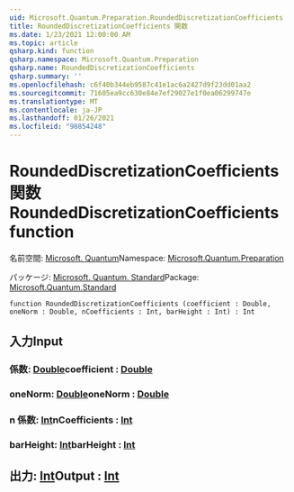 ```yaml
---
uid: Microsoft.Quantum.Preparation.RoundedDiscretizationCoefficients
title: RoundedDiscretizationCoefficients 関数
ms.date: 1/23/2021 12:00:00 AM
ms.topic: article
qsharp.kind: function
qsharp.namespace: Microsoft.Quantum.Preparation
qsharp.name: RoundedDiscretizationCoefficients
qsharp.summary: ''
ms.openlocfilehash: c6f40b344eb9587c41e1ac6a2427d9f23dd01aa2
ms.sourcegitcommit: 71605ea9cc630e84e7ef29027e1f0ea06299747e
ms.translationtype: MT
ms.contentlocale: ja-JP
ms.lasthandoff: 01/26/2021
ms.locfileid: "98854248"
---
```

# <a name="roundeddiscretizationcoefficients-function"></a><span data-ttu-id="1992c-102">RoundedDiscretizationCoefficients 関数</span><span class="sxs-lookup"><span data-stu-id="1992c-102">RoundedDiscretizationCoefficients function</span></span>

<span data-ttu-id="1992c-103">名前空間: [Microsoft. Quantum](xref:Microsoft.Quantum.Preparation)</span><span class="sxs-lookup"><span data-stu-id="1992c-103">Namespace: [Microsoft.Quantum.Preparation](xref:Microsoft.Quantum.Preparation)</span></span>

<span data-ttu-id="1992c-104">パッケージ: [Microsoft. Quantum. Standard](https://nuget.org/packages/Microsoft.Quantum.Standard)</span><span class="sxs-lookup"><span data-stu-id="1992c-104">Package: [Microsoft.Quantum.Standard](https://nuget.org/packages/Microsoft.Quantum.Standard)</span></span>




```qsharp
function RoundedDiscretizationCoefficients (coefficient : Double, oneNorm : Double, nCoefficients : Int, barHeight : Int) : Int
```


## <a name="input"></a><span data-ttu-id="1992c-105">入力</span><span class="sxs-lookup"><span data-stu-id="1992c-105">Input</span></span>

### <a name="coefficient--double"></a><span data-ttu-id="1992c-106">係数: [Double](xref:microsoft.quantum.lang-ref.double)</span><span class="sxs-lookup"><span data-stu-id="1992c-106">coefficient : [Double](xref:microsoft.quantum.lang-ref.double)</span></span>




### <a name="onenorm--double"></a><span data-ttu-id="1992c-107">oneNorm: [Double](xref:microsoft.quantum.lang-ref.double)</span><span class="sxs-lookup"><span data-stu-id="1992c-107">oneNorm : [Double](xref:microsoft.quantum.lang-ref.double)</span></span>




### <a name="ncoefficients--int"></a><span data-ttu-id="1992c-108">n 係数: [Int](xref:microsoft.quantum.lang-ref.int)</span><span class="sxs-lookup"><span data-stu-id="1992c-108">nCoefficients : [Int](xref:microsoft.quantum.lang-ref.int)</span></span>




### <a name="barheight--int"></a><span data-ttu-id="1992c-109">barHeight: [Int](xref:microsoft.quantum.lang-ref.int)</span><span class="sxs-lookup"><span data-stu-id="1992c-109">barHeight : [Int](xref:microsoft.quantum.lang-ref.int)</span></span>





## <a name="output--int"></a><span data-ttu-id="1992c-110">出力: [Int](xref:microsoft.quantum.lang-ref.int)</span><span class="sxs-lookup"><span data-stu-id="1992c-110">Output : [Int](xref:microsoft.quantum.lang-ref.int)</span></span>

